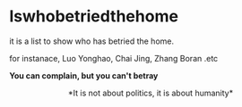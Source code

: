 # lswhobetriedthehome

it is a list to show who has betried the home.

for instanace, Luo Yonghao, Chai Jing, Zhang Boran .etc

**You can complain, but you can't betray**


<center>*It is not about politics, it is about humanity*</center>
